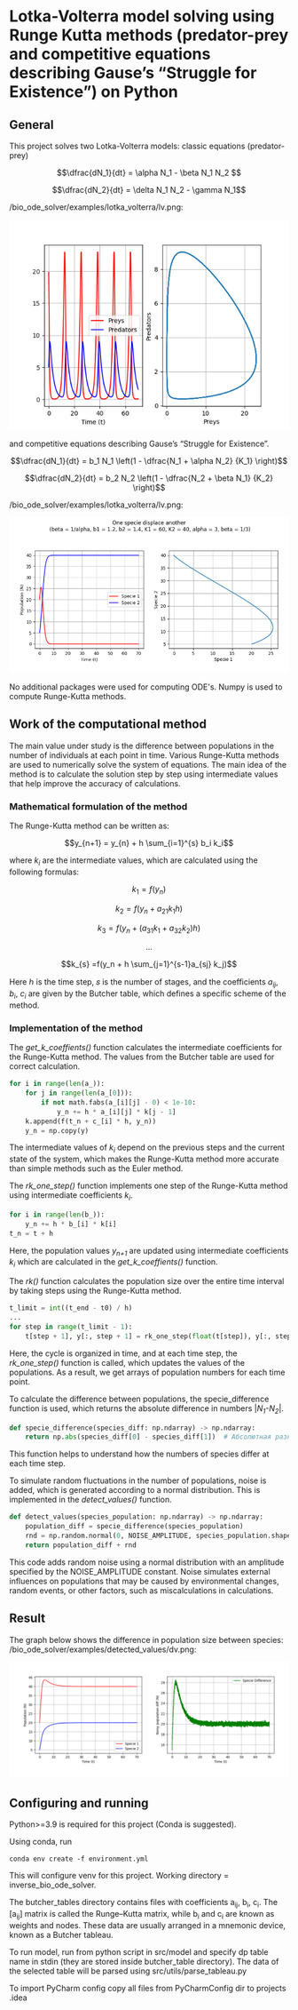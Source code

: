 # Lotka-Volterra model solving using Runge Kutta methods (predator-prey and competitive equations describing Gause’s “Struggle for Existence”) on Python

## General
This project solves two Lotka-Volterra models: classic equations (predator-prey) 
```math
\dfrac{dN_1}{dt} = \alpha N_1 - \beta N_1 N_2 
```
```math
\dfrac{dN_2}{dt} = \delta N_1 N_2 - \gamma N_1
```
/bio_ode_solver/examples/lotka_volterra/lv.png:
<p align="center" width="50%">
  <img src="https://github.com/K1RUN/bio_ode_solver/blob/main/examples/lotka_volterra/lv.png" />
</p>


and competitive equations describing Gause’s “Struggle for Existence”. 

```math
\dfrac{dN_1}{dt} = b_1 N_1 \left(1 - \dfrac{N_1 + \alpha N_2} {K_1} \right)
```
```math
\dfrac{dN_2}{dt} = b_2 N_2 \left(1 - \dfrac{N_2 + \beta N_1} {K_2} \right)
```
/bio_ode_solver/examples/lotka_volterra/lv.png:
<p align="center" width="50%">
  <img src="https://github.com/K1RUN/bio_ode_solver/blob/main/examples/lotka_volterra_gause/displacing.png" />
</p>
No additional packages were used for computing ODE's.
Numpy is used to compute Runge-Kutta methods. 

## Work of the computational method
The main value under study is the difference between populations in the number of individuals at each point in time. Various Runge-Kutta methods are used to numerically solve the system of equations. The main idea of the method is to calculate the solution step by step using intermediate values that help improve the accuracy of calculations.

### Mathematical formulation of the method
The Runge-Kutta method can be written as:
```math
y_{n+1} = y_{n} + h \sum_{i=1}^{s} b_i k_i
```
where _k<sub>i</sub>_ are the intermediate values, which are calculated using the following formulas:
```math
k_{1} =f(y_n)
```
```math
k_{2} =f(y_n + a_{21} k_1 h)
```
```math
k_{3} =f(y_n + (a_{31} k_1 + a_{32} k_2) h)
```
```math
...
```
```math
k_{s} =f(y_n + h \sum_{j=1}^{s-1}a_{sj} k_j)
```

Here ℎ is the time step, 𝑠 is the number of stages, and the coefficients _a<sub>ij</sub>_, _b<sub>i</sub>_, _c<sub>i</sub>_ are given by the Butcher table, which defines a specific scheme of the method.

### Implementation of the method
The _get_k_coeffients()_ function calculates the intermediate coefficients for the Runge-Kutta method. The values from the Butcher table are used for correct calculation.
```python
for i in range(len(a_)):
    for j in range(len(a_[0])):
        if not math.fabs(a_[i][j] - 0) < 1e-10:
            y_n += h * a_[i][j] * k[j - 1]
    k.append(f(t_n + c_[i] * h, y_n))
    y_n = np.copy(y)
```
The intermediate values of _k<sub>i</sub>_ depend on the previous steps and the current state of the system, which makes the Runge-Kutta method more accurate than simple methods such as the Euler method.

The _rk_one_step()_ function implements one step of the Runge-Kutta method using intermediate coefficients _k<sub>i</sub>_.
```python
for i in range(len(b_)):
    y_n += h * b_[i] * k[i]
t_n = t + h
```
Here, the population values _y<sub>n+1</sub>_ are updated using intermediate coefficients _k<sub>i</sub>_ which are calculated in the _get_k_coeffients()_ function.

The _rk()_ function calculates the population size over the entire time interval by taking steps using the Runge-Kutta method.
```python
t_limit = int((t_end - t0) / h)
...
for step in range(t_limit - 1):
    t[step + 1], y[:, step + 1] = rk_one_step(float(t[step]), y[:, step], h, f, tableau)
```
Here, the cycle is organized in time, and at each time step, the _rk_one_step()_ function is called, which updates the values of the populations. As a result, we get arrays of population numbers for each time point.

To calculate the difference between populations, the specie_difference function is used, which returns the absolute difference in numbers |_N<sub>1</sub>-N<sub>2</sub>_|.
```python
def specie_difference(species_diff: np.ndarray) -> np.ndarray:
    return np.abs(species_diff[0] - species_diff[1])  # Абсолютная разница между популяциями
```
This function helps to understand how the numbers of species differ at each time step.

To simulate random fluctuations in the number of populations, noise is added, which is generated according to a normal distribution. This is implemented in the _detect_values()_ function.
```python
def detect_values(species_population: np.ndarray) -> np.ndarray:
    population_diff = specie_difference(species_population)
    rnd = np.random.normal(0, NOISE_AMPLITUDE, species_population.shape[1])  # Генерация шума
    return population_diff + rnd
```
This code adds random noise using a normal distribution with an amplitude specified by the NOISE_AMPLITUDE constant. Noise simulates external influences on populations that may be caused by environmental changes, random events, or other factors, such as miscalculations in calculations.

## Result
The graph below shows the difference in population size between species:
/bio_ode_solver/examples/detected_values/dv.png:
<p align="center" width="50%">
  <img src="https://github.com/K1RUN/inverse_bio_ode_solver/blob/main/examples/detected_values/dv.png" />
</p>

## Configuring and running
Python>=3.9 is required for this project (Conda is suggested).

Using conda, run
```shell
conda env create -f environment.yml
```
This will configure venv for this project.
Working directory = inverse_bio_ode_solver.

The butcher_tables directory contains files with coefficients a<sub>ij</sub>, b<sub>i</sub>, c<sub>i</sub>. The [a<sub>ij</sub>] matrix is called the Runge–Kutta matrix, while b<sub>i</sub> and c<sub>i</sub> are known as weights and nodes. These data are usually arranged in a mnemonic device, known as a Butcher tableau.

To run model, run from python script in src/model and specify dp table name in stdin 
(they are stored inside butcher_table directory). The data of the selected table will be parsed using src/utils/parse_tableau.py

To import PyCharm config copy all files from PyCharmConfig dir to projects .idea
